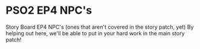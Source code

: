 # PSO2 EP4 NPC's
Story Board EP4 NPC's (ones that aren't covered in the story patch, yet)
By helping out here, we'll be able to put in your hard work in the main story patch!
